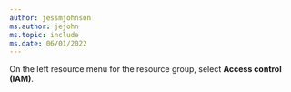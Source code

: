 ```yaml
---
author: jessmjohnson
ms.author: jejohn
ms.topic: include
ms.date: 06/01/2022
---
```


On the left resource menu for the resource group, select **Access control (IAM)**.
